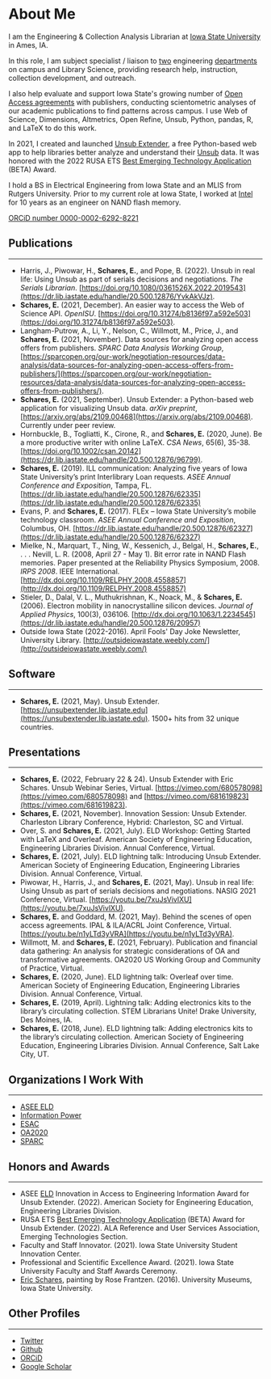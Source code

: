 # About Me
I am the Engineering & Collection Analysis Librarian at [Iowa State University](https://www.iastate.edu/) in Ames, IA.

In this role, I am subject specialist / liaison to [two](https://www.ece.iastate.edu/) engineering [departments](https://www.imse.iastate.edu/) on campus and Library Science, providing research help, instruction, collection development, and outreach.

I also help evaluate and support Iowa State's growing number of [Open Access agreements](https://open.lib.iastate.edu/open-access/agreements) with publishers, conducting scientometric analyses of our academic publications to find patterns across campus. I use Web of Science, Dimensions, Altmetrics, Open Refine, Unsub, Python, pandas, R, and LaTeX to do this work.

In 2021, I created and launched [Unsub Extender](https://unsubextender.lib.iastate.edu/), a free Python-based web app to help libraries better analyze and understand their [Unsub](https://unsub.org) data. It was honored with the 2022 RUSA ETS [Best Emerging Technology Application](https://rusaupdate.org/2022/03/2022-ets-best-emerging-technology-application-award/) (BETA) Award.

I hold a BS in Electrical Engineering from Iowa State and an MLIS from Rutgers University. Prior to my current role at Iowa State, I worked at [Intel](https://www.intel.com/) for 10 years as an engineer on NAND flash memory.

[ORCiD number 0000-0002-6292-8221](https://orcid.org/0000-0002-6292-8221)

## Publications
* * *
- Harris, J., Piwowar, H., **Schares, E.**, and Pope, B. (2022). Unsub in real life: Using Unsub as part of serials decisions and negotiations. _The Serials Librarian_. [https://doi.org/10.1080/0361526X.2022.2019543](https://dr.lib.iastate.edu/handle/20.500.12876/YvkAkVJz).
- **Schares, E.** (2021, December). An easier way to access the Web of Science API. _OpenISU_. [https://doi.org/10.31274/b8136f97.a592e503](https://doi.org/10.31274/b8136f97.a592e503).
- Langham-Putrow, A., Li, Y., Nelson, C., Willmott, M., Price, J., and **Schares, E.** (2021, November). Data sources for analyzing open access offers from publishers. _SPARC Data Analysis Working Group_, [https://sparcopen.org/our-work/negotiation-resources/data-analysis/data-sources-for-analyzing-open-access-offers-from-publishers/](https://sparcopen.org/our-work/negotiation-resources/data-analysis/data-sources-for-analyzing-open-access-offers-from-publishers/).
- **Schares, E.** (2021, September). Unsub Extender: a Python-based web application for visualizing Unsub data. _arXiv preprint_, [https://arxiv.org/abs/2109.00468](https://arxiv.org/abs/2109.00468). Currently under peer review.
- Hornbuckle, B., Togliatti, K., Cirone, R., and **Schares, E.** (2020, June). Be a more productive writer with online LaTeX. _CSA News_, 65(6), 35-38. [https://doi.org/10.1002/csan.20142](https://dr.lib.iastate.edu/handle/20.500.12876/96799).
- **Schares, E.** (2019). ILL communication: Analyzing five years of Iowa State University’s print Interlibrary Loan requests. _ASEE Annual Conference and Exposition_, Tampa, FL. [https://dr.lib.iastate.edu/handle/20.500.12876/62335](https://dr.lib.iastate.edu/handle/20.500.12876/62335)
- Evans, P. and **Schares, E.** (2017). FLEx – Iowa State University’s mobile technology classroom.  _ASEE Annual Conference and Exposition_, Columbus, OH. [https://dr.lib.iastate.edu/handle/20.500.12876/62327](https://dr.lib.iastate.edu/handle/20.500.12876/62327)
- Mielke, N., Marquart, T., Ning, W., Kessenich, J., Belgal, H., **Schares, E.**, . . . Nevill, L. R. (2008, April 27 - May 1). Bit error rate in NAND Flash memories. Paper presented at the Reliability Physics Symposium, 2008. _IRPS 2008_. IEEE International. [http://dx.doi.org/10.1109/RELPHY.2008.4558857](http://dx.doi.org/10.1109/RELPHY.2008.4558857)
- Stieler, D., Dalal, V. L., Muthukrishnan, K., Noack, M., & **Schares, E.** (2006). Electron mobility in nanocrystalline silicon devices. _Journal of Applied Physics_, 100(3), 036106. [http://dx.doi.org/10.1063/1.2234545](https://dr.lib.iastate.edu/handle/20.500.12876/20957)
- Outside Iowa State (2022-2016). April Fools' Day Joke Newsletter, University Library. [http://outsideiowastate.weebly.com/](http://outsideiowastate.weebly.com/)

## Software
* * *
- **Schares, E.** (2021, May). Unsub Extender. [https://unsubextender.lib.iastate.edu](https://unsubextender.lib.iastate.edu). 1500+ hits from 32 unique countries.

## Presentations
* * *
- **Schares, E.** (2022, February 22 & 24). Unsub Extender with Eric Schares. Unsub Webinar Series, Virtual. [https://vimeo.com/680578098](https://vimeo.com/680578098) and [https://vimeo.com/681619823](https://vimeo.com/681619823).
- **Schares, E.** (2021, November). Innovation Session: Unsub Extender. Charleston Library Conference, Hybrid: Charleston, SC and Virtual.
- Over, S. and **Schares, E.** (2021, July). ELD Workshop: Getting Started with LaTeX and Overleaf. American Society of Engineering Education, Engineering Libraries Division. Annual Conference, Virtual.
- **Schares, E.** (2021, July). ELD lightning talk: Introducing Unsub Extender. American Society of Engineering Education, Engineering Libraries Division. Annual Conference, Virtual.
- Piwowar, H., Harris, J., and **Schares, E.** (2021, May). Unsub in real life: Using Unsub as part of serials decisions and negotiations. NASIG 2021 Conference, Virtual. [https://youtu.be/7xuJsVivlXU](https://youtu.be/7xuJsVivlXU).
- **Schares, E.** and Goddard, M. (2021, May). Behind the scenes of open access agreements. IPAL & ILA/ACRL Joint Conference, Virtual. [https://youtu.be/n1yLTd3yVRA](https://youtu.be/n1yLTd3yVRA).
- Willmott, M. and **Schares, E.** (2021, February). Publication and financial data gathering: An analysis for strategic considerations of OA and transformative agreements. OA2020 US Working Group and Community of Practice, Virtual.
- **Schares, E.** (2020, June). ELD lightning talk: Overleaf over time. American Society of Engineering Education, Engineering Libraries Division. Annual Conference, Virtual.
- **Schares, E.** (2019, April). Lightning talk: Adding electronics kits to the library’s circulating collection. STEM Librarians Unite! Drake University, Des Moines, IA.
- **Schares, E.** (2018, June). ELD lightning talk: Adding electronics kits to the library’s circulating collection. American Society of Engineering Education, Engineering Libraries Division. Annual Conference, Salt Lake City, UT.


## Organizations I Work With
* * *
- [ASEE ELD](https://sites.asee.org/eld/)
- [Information Power](https://www.coalition-s.org/coalition-s-and-alpsp-publish-toolkit-to-foster-open-access-agreements/)
- [ESAC](https://esac-initiative.org/)
- [OA2020](https://oa2020.org/)
- [SPARC](https://sparcopen.org/)

## Honors and Awards
* * *
- ASEE [ELD](https://sites.asee.org/eld/) Innovation in Access to Engineering Information Award for Unsub Extender. (2022). American Society for Engineering Education, Engineering Libraries Division.
- RUSA ETS [Best Emerging Technology Application](https://rusaupdate.org/2022/03/2022-ets-best-emerging-technology-application-award/) (BETA) Award for Unsub Extender. (2022). ALA Reference and User Services Association, Emerging Technologies Section. 
- Faculty and Staff Innovator. (2021). Iowa State University Student Innovation Center.
- Professional and Scientific Excellence Award. (2021). Iowa State University Faculty and Staff Awards Ceremony.
- [Eric Schares](https://universitymuseums.pubpub.org/pub/yen7pdo1), painting by Rose Frantzen. (2016). University Museums, Iowa State University.

## Other Profiles
* * *
- [Twitter](https://twitter.com/eschares)
- [Github](https://github.com/eschares)
- [ORCiD](https://orcid.org/0000-0002-6292-8221)
- [Google Scholar](https://scholar.google.com/citations?user=OPB_YisAAAAJ&hl=en&oi=ao)
